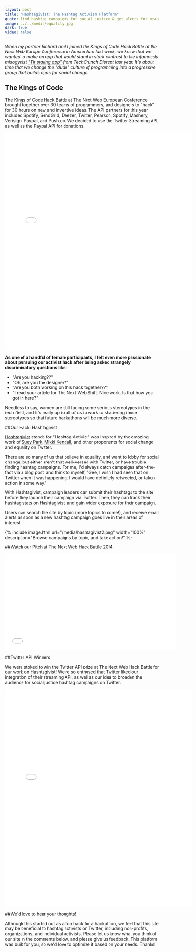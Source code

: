 ```yaml
---
layout: post
title: "Hashtagivist: The Hashtag Activism Platform"
quote: Find hashtag campaigns for social justice & get alerts for new campaigns.
image: ../../media/equality.jpg
dark: true
video: false
---
```


<em>When my partner Richard and I joined the Kings of Code Hack Battle at the Next Web Europe Conference in Amsterdam last week, we knew that we wanted to make an app that would stand in stark contrast to the infamously misogynist ["Tit staring app"](http://valleywag.gawker.com/techcrunch-disrupt-kicks-off-with-titstare-app-and-fa-1274394925) from TechCrunch Disrupt last year. It's about time that we change the "dude" culture of programming into a progressive group that builds apps for social change.  </em>


## The Kings of Code

The Kings of Code Hack Battle at The Next Web European Conference brought together over 30 teams of programmers, and designers to "hack" for 30 hours on new and inventive ideas. The API partners for this year included Spotify, SendGrid, Deezer, Twitter, Pearson, Spotify, Mashery, Verisign, Paypal, and Push.co. We decided to use the Twitter Streaming API, as well as the Paypal API for donations.

<iframe src="//instagram.com/p/nI5THIF-hx/embed/" width="612" height="710" frameborder="0" scrolling="no" allowtransparency="true"></iframe>

<strong>As one of a handful of female participants, I felt even more passionate about pursuing our activist hack after being asked strangely discriminatory questions like:</strong>

- "Are you hacking??"
- "Oh, are you the designer?"
- "Are you both working on this hack together??"
- "I read your article for The Next Web Shift. Nice work. Is that how you got in here?"

Needless to say, women are still facing some serious stereotypes in the tech field, and it's really up to all of us to work to shattering those stereotypes so that future hackathons will be much more diverse.

##Our Hack: Hashtagivist

[Hashtagivist](http://www.hashtagivist.com) stands for "Hashtag Activist" was inspired by the amazing work of [Suey Park](https://twitter.com/suey_park),  [Mikki Kendall](https://twitter.com/Karnythia), and other proponents for social change and equality on Twitter. 

There are so many of us that believe in equality, and want to lobby for social change, but either aren't that well-versed with Twitter, or have trouble finding hashtag campaigns. For me, I'd always catch campaigns after-the-fact via a blog post, and think to myself, "Gee, I wish I had seen that on Twitter when it was happening. I would have definitely retweeted, or taken action in some way."

With Hashtagivist, campaign leaders can submit their hashtags to the site before they launch their campaign via Twitter. Then, they can track their hashtag stats on Hashtagivist, and gain wider exposure for their campaign. 

Users can search the site by topic (more topics to come!), and receive email alerts as soon as a new hashtag campaign goes live in their areas of interest.

{% include image.html url="/media/hashtagivist2.png" width="100%" description="Browse campaigns by topic, and take action!" %}

##Watch our Pitch at The Next Web Hack Battle 2014

<iframe width="560" height="315" src="//www.youtube.com/embed/J6l-qp6gJIk" frameborder="0" allowfullscreen></iframe>

##Twitter API Winners

We were stoked to win the Twitter API prize at The Next Web Hack Battle for our work on Hashtagivist! We're so enthused that Twitter liked our integration of their streaming API, as well as our idea to broaden the audience for social justice hashtag campaigns on Twitter.

<iframe src="//instagram.com/p/nP8XPmKE82/embed/" width="612" height="710" frameborder="0" scrolling="no" allowtransparency="true"></iframe>

##We'd love to hear your thoughts!

Although this started out as a fun hack for a hackathon, we feel that this site may be beneficial to hashtag activists on Twitter, including non-profits, organizations, and individual activists. Please let us know what you think of our site in the comments below, and please give us feedback. This platform was built for you, so we'd love to optimize it based on your needs. Thanks!



